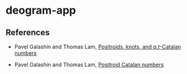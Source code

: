 # deogram-app

## References

- Pavel Galashin and Thomas Lam, [Positroids, knots, and *q,t*-Catalan numbers](https://arxiv.org/abs/2012.09745)

- Pavel Galashin and Thomas Lam, [Positroid Catalan numbers](https://arxiv.org/abs/2104.05701)

